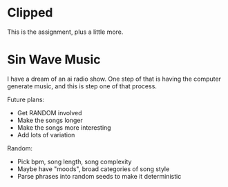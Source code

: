 # Clipped
This is the assignment, plus a little more.

# Sin Wave Music
I have a dream of an ai radio show. One step of that is having the computer generate music, and this is step one of that process.

Future plans:
* Get RANDOM involved
* Make the songs longer
* Make the songs more interesting
* Add lots of variation

Random:
* Pick bpm, song length, song complexity
* Maybe have "moods", broad categories of song style
* Parse phrases into random seeds to make it deterministic
